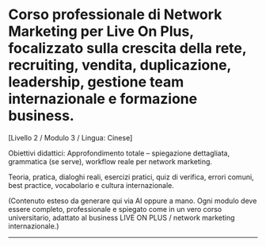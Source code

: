 # Corso professionale di Network Marketing per Live On Plus, focalizzato sulla crescita della rete, recruiting, vendita, duplicazione, leadership, gestione team internazionale e formazione business.


[Livello 2 / Modulo 3 / Lingua: Cinese]

Obiettivi didattici: Approfondimento totale – spiegazione dettagliata, grammatica (se serve), workflow reale per network marketing.

Teoria, pratica, dialoghi reali, esercizi pratici, quiz di verifica, errori comuni, best practice, vocabolario e cultura internazionale.


(Contenuto esteso da generare qui via AI oppure a mano. Ogni modulo deve essere completo, professionale e spiegato come in un vero corso universitario, adattato al business LIVE ON PLUS / network marketing internazionale.)

---
